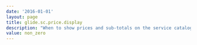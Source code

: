 ```yaml
---
date: '2016-01-01'
layout: page
title: glide.sc.price.display
description: "When to show prices and sub-totals on the service catalog cart (overrides sc_layout record settings):"
value: non_zero
---
```

